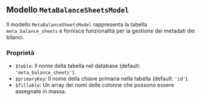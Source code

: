 ## Modello `MetaBalanceSheetsModel`

Il modello `MetaBalanceSheetsModel`  rappresenta la tabella `meta_balance_sheets` e fornisce funzionalità per la gestione dei metadati dei bilanci.

### Proprietà

* `$table`: Il nome della tabella nel database (default: `'meta_balance_sheets'`).
* `$primaryKey`: Il nome della chiave primaria nella tabella (default: `'id'`).
* `$fillable`: Un array dei nomi delle colonne che possono essere assegnate in massa.

